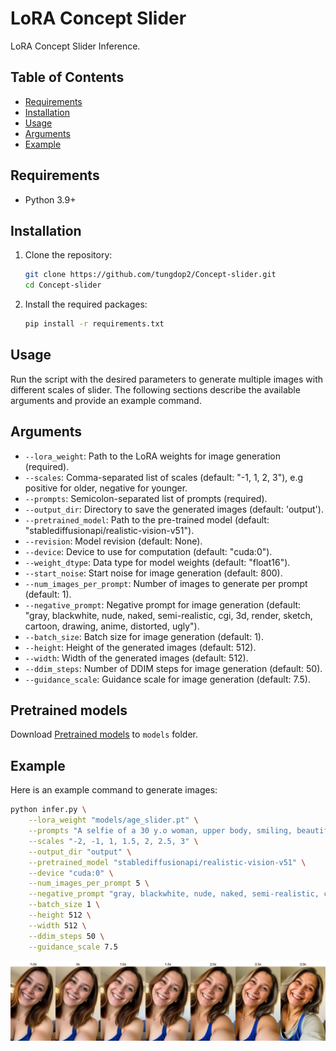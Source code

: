 # LoRA Concept Slider

LoRA Concept Slider Inference.

## Table of Contents

- [Requirements](#requirements)
- [Installation](#installation)
- [Usage](#usage)
- [Arguments](#arguments)
- [Example](#example)

## Requirements

- Python 3.9+

## Installation

1. Clone the repository:

    ```sh
    git clone https://github.com/tungdop2/Concept-slider.git
    cd Concept-slider
    ```

2. Install the required packages:

    ```sh
    pip install -r requirements.txt
    ```

## Usage

Run the script with the desired parameters to generate multiple images with different scales of slider. The following sections describe the available arguments and provide an example command.

## Arguments

- `--lora_weight`: Path to the LoRA weights for image generation (required).
- `--scales`: Comma-separated list of scales (default: "-1, 1, 2, 3"), e.g positive for older, negative for younger.
- `--prompts`: Semicolon-separated list of prompts (required).
- `--output_dir`: Directory to save the generated images (default: 'output').
- `--pretrained_model`: Path to the pre-trained model (default: "stablediffusionapi/realistic-vision-v51").
- `--revision`: Model revision (default: None).
- `--device`: Device to use for computation (default: "cuda:0").
- `--weight_dtype`: Data type for model weights (default: "float16").
- `--start_noise`: Start noise for image generation (default: 800).
- `--num_images_per_prompt`: Number of images to generate per prompt (default: 1).
- `--negative_prompt`: Negative prompt for image generation (default: "gray, blackwhite, nude, naked, semi-realistic, cgi, 3d, render, sketch, cartoon, drawing, anime, distorted, ugly").
- `--batch_size`: Batch size for image generation (default: 1).
- `--height`: Height of the generated images (default: 512).
- `--width`: Width of the generated images (default: 512).
- `--ddim_steps`: Number of DDIM steps for image generation (default: 50).
- `--guidance_scale`: Guidance scale for image generation (default: 7.5).

## Pretrained models
Download [Pretrained models](https://drive.google.com/drive/folders/1zxl4WCq4nc0XiJs1a5kLtPzZAtKS5DdM?usp=drive_link) to `models` folder.

## Example

Here is an example command to generate images:

```sh
python infer.py \
    --lora_weight "models/age_slider.pt" \
    --prompts "A selfie of a 30 y.o woman, upper body, smiling, beautiful" \
    --scales "-2, -1, 1, 1.5, 2, 2.5, 3" \
    --output_dir "output" \
    --pretrained_model "stablediffusionapi/realistic-vision-v51" \
    --device "cuda:0" \
    --num_images_per_prompt 5 \
    --negative_prompt "gray, blackwhite, nude, naked, semi-realistic, cgi, 3d, render, sketch, cartoon, drawing, anime, distorted, ugly" \
    --batch_size 1 \
    --height 512 \
    --width 512 \
    --ddim_steps 50 \
    --guidance_scale 7.5
```
![Example](./output/test.png)
